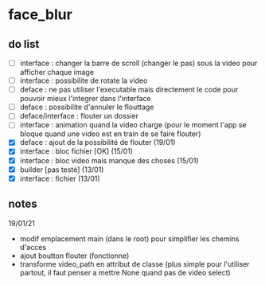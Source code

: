 # face_blur


## do list
- [ ] interface : changer la barre de scroll (changer le pas) sous la video pour afficher chaque image
- [ ] interface : possibilite de rotate la video
- [ ] deface : ne pas utiliser l'executable mais directement le code pour pouvoir mieux l'integrer dans l'interface
- [ ] deface : possibilite d'annuler le flouttage
- [ ] deface/interface : flouter un dossier
- [ ] interface : animation quand la video charge (pour le moment l'app se bloque quand une video est en train de se faire flouter)
- [x] deface : ajout de la possibilité de flouter (19/01)
- [x] interface : bloc fichier [OK] (15/01)
- [x] interface : bloc video mais manque des choses (15/01)
- [x] builder [pas testé] (13/01)
- [x] interface : fichier (13/01)

## notes 
19/01/21
- modif emplacement main (dans le root) pour simplifier les chemins d'acces
- ajout boutton flouter (fonctionne)
- transforme video_path en attribut de classe (plus simple pour l'utiliser partout, il faut penser a mettre None quand pas de video select)

